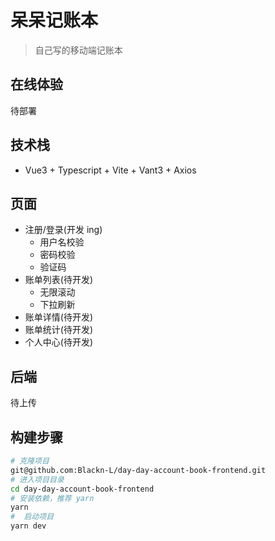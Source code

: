 # 呆呆记账本
> 自己写的移动端记账本

## 在线体验
待部署
## 技术栈
* Vue3 + Typescript + Vite + Vant3 + Axios

## 页面
* 注册/登录(开发 ing)
  * 用户名校验
  * 密码校验
  * 验证码
* 账单列表(待开发)
  * 无限滚动
  * 下拉刷新
* 账单详情(待开发)
* 账单统计(待开发)
* 个人中心(待开发)
## 后端
待上传
## 构建步骤
``` bash
# 克隆项目
git@github.com:Blackn-L/day-day-account-book-frontend.git
# 进入项目目录
cd day-day-account-book-frontend
# 安装依赖，推荐 yarn
yarn
#  启动项目
yarn dev
